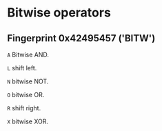 # Bitwise operators

## Fingerprint 0x42495457 ('BITW')
`A` Bitwise AND.

`L` shift left.

`N` bitwise NOT.

`O` bitwise OR.

`R` shift right.

`X` bitwise XOR.
